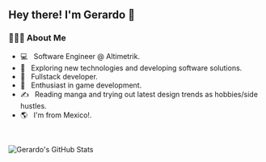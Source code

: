 <h2> Hey there! I'm Gerardo 🖖</h2>

<h3> 👨🏻‍💻 About Me </h3>

- 💻 &nbsp; Software Engineer @ Altimetrik.
- 🔧 &nbsp; Exploring new technologies and developing software solutions.
- 💼 &nbsp; Fullstack developer.
- 👾 &nbsp; Enthusiast in game development.
- ✍️ &nbsp; Reading manga and trying out latest design trends as hobbies/side hustles.
- 🌎 &nbsp; I'm from Mexico!. 

<br>

![Gerardo's GitHub Stats](https://github-readme-stats.vercel.app/api?username=G-Linares&show_icons=true&theme=cobalt&hide_rank=true)

</br>
